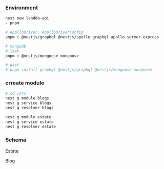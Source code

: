 ### Environment
```bash
nest new landda-api
- pnpm

# ApolloDriver, ApolloDriverConfig
pnpm i @nestjs/graphql @nestjs/apollo graphql apollo-server-express

# mongodb
# last
pnpm i @nestjs/mongoose mongoose

# past
# pnpm install graphql @nestjs/graphql @nestjs/mongoose mongoose
```

### crreate module
```bash
# cd /src 
nest g module blogs
nest g service blogs
nest g resolver blogs

nest g module estate
nest g service estate
nest g resolver estate
```

### Schema 

Estate

Blog